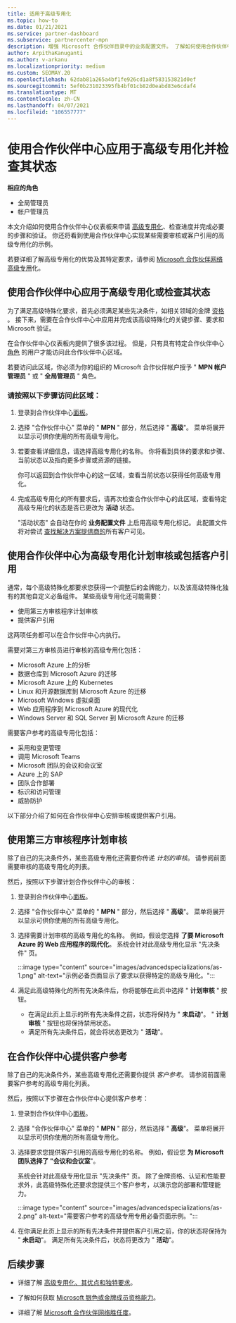```yaml
---
title: 适用于高级专用化
ms.topic: how-to
ms.date: 01/21/2021
ms.service: partner-dashboard
ms.subservice: partnercenter-mpn
description: 增强 Microsoft 合作伙伴目录中的业务配置文件。 了解如何使用合作伙伴中心申请并获得高级专用化。
author: ArpithaKanuganti
ms.author: v-arkanu
ms.localizationpriority: medium
ms.custom: SEOMAY.20
ms.openlocfilehash: 62dab81a265a4bf1fe926cd1a8f583153821d0ef
ms.sourcegitcommit: 5ef0b231023395fb4bf01cb82d0eabd83e6cdaf4
ms.translationtype: MT
ms.contentlocale: zh-CN
ms.lasthandoff: 04/07/2021
ms.locfileid: "106557777"
---
```

# <a name="use-partner-center-to-apply-for-advanced-specializations-and-check-their-status"></a>使用合作伙伴中心应用于高级专用化并检查其状态

**相应的角色**

- 全局管理员
- 帐户管理员

本文介绍如何使用合作伙伴中心仪表板来申请 [高级专用化](advanced-specializations.md)、检查进度并完成必要的步骤和验证。 你还将看到使用合作伙伴中心实现某些需要审核或客户引用的高级专用化的示例。

若要详细了解高级专用化的优势及其特定要求，请参阅 [Microsoft 合作伙伴网络高级专用](https://partner.microsoft.com/membership/advanced-specialization)化。

## <a name="use-partner-center-to-apply-for-advanced-specializations-or-check-their-status"></a>使用合作伙伴中心应用于高级专用化或检查其状态

为了满足高级特殊化要求，首先必须满足某些先决条件，如相关领域的金牌 [资格](https://partner.microsoft.com/membership/competencies) 。 接下来，需要在合作伙伴中心中应用并完成该高级特殊化的关键步骤、要求和 Microsoft 验证。

在合作伙伴中心仪表板内提供了很多该过程。 但是，只有具有特定合作伙伴中心 [角色](permissions-overview.md) 的用户才能访问此合作伙伴中心区域。

若要访问此区域，你必须为你的组织的 Microsoft 合作伙伴帐户授予 " **MPN 帐户管理员** " 或 " **全局管理员** " 角色。

### <a name="follow-these-steps-to-access-this-area"></a>请按照以下步骤访问此区域：

1. 登录到合作伙伴中心[面板](https://partner.microsoft.com/dashboard/home)。

2. 选择 "合作伙伴中心" 菜单的 " **MPN** " 部分，然后选择 " **高级**"。 菜单将展开以显示可供你使用的所有高级专用化。

3. 若要查看详细信息，请选择高级专用化的名称。 你将看到具体的要求和步骤、当前状态以及指向更多步骤或资源的链接。

   你可以返回到合作伙伴中心的这一区域，查看当前状态以获得任何高级专用化。

4. 完成高级专用化的所有要求后，请再次检查合作伙伴中心的此区域，查看特定高级专用化的状态是否已更改为 **活动** 状态。

   "活动状态" 会自动在你的 **业务配置文件** 上启用高级专用化标记。 此配置文件将对尝试 [查找解决方案提供商的](https://www.microsoft.com/solution-providers/home)所有客户可见。

## <a name="use-partner-center-to-schedule-an-audit-or-include-customer-references-for-advanced-specializations"></a>使用合作伙伴中心为高级专用化计划审核或包括客户引用

通常，每个高级特殊化都要求您获得一个调整后的金牌能力，以及该高级特殊化独有的其他自定义必备组件。 某些高级专用化还可能需要：

- 使用第三方审核程序计划审核
- 提供客户引用

这两项任务都可以在合作伙伴中心内执行。

需要对第三方审核员进行审核的高级专用化包括：

- Microsoft Azure 上的分析
- 数据仓库到 Microsoft Azure 的迁移
- Microsoft Azure 上的 Kubernetes
- Linux 和开源数据库到 Microsoft Azure 的迁移
- Microsoft Windows 虚拟桌面
- Web 应用程序到 Microsoft Azure 的现代化
- Windows Server 和 SQL Server 到 Microsoft Azure 的迁移

需要客户参考的高级专用化包括：

- 采用和变更管理
- 调用 Microsoft Teams
- Microsoft 团队的会议和会议室
- Azure 上的 SAP
- 团队合作部署
- 标识和访问管理
- 威胁防护

以下部分介绍了如何在合作伙伴中心安排审核或提供客户引用。

## <a name="schedule-an-audit-with-a-third-party-auditor"></a>使用第三方审核程序计划审核

除了自己的先决条件外，某些高级专用化还需要你传递 *计划的审核*。 请参阅前面需要审核的高级专用化的列表。

然后，按照以下步骤计划合作伙伴中心的审核：

1. 登录到合作伙伴中心[面板](https://partner.microsoft.com/dashboard/home)。

2. 选择 "合作伙伴中心" 菜单的 " **MPN** " 部分，然后选择 " **高级**"。 菜单将展开以显示可供你使用的所有高级专用化。

3. 选择需要计划审核的高级专用化的名称。 例如，假设您选择 **了要 Microsoft Azure 的 Web 应用程序的现代化**。 系统会针对此高级专用化显示 "先决条件" 页。

   :::image type="content" source="images/advancedspecializations/as-1.png" alt-text="示例必备页面显示了要求以获得特定的高级专用化。":::

4. 满足此高级特殊化的所有先决条件后，你将能够在此页中选择 " **计划审核** " 按钮。

   - 在满足此页上显示的所有先决条件之前，状态将保持为 " **未启动**"。 " **计划审核** " 按钮也将保持禁用状态。 
   - 满足所有先决条件后，就会将状态更改为 " **活动**"。

## <a name="provide-customer-references-in-partner-center"></a>在合作伙伴中心提供客户参考

除了自己的先决条件外，某些高级专用化还需要你提供 *客户参考*。 请参阅前面需要客户参考的高级专用化列表。

然后，按照以下步骤在合作伙伴中心提供客户参考：

1. 登录到合作伙伴中心[面板](https://partner.microsoft.com/dashboard/home)。

2. 选择 "合作伙伴中心" 菜单的 " **MPN** " 部分，然后选择 " **高级**"。 菜单将展开以显示可供你使用的所有高级专用化。

3. 选择要求您提供客户引用的高级专用化的名称。 例如，假设您 **为 Microsoft 团队选择了 "会议和会议室**"。

   系统会针对此高级专用化显示 "先决条件" 页。 除了金牌资格、认证和性能要求外，此高级特殊化还要求您提供三个客户参考，以演示您的部署和管理能力。

   :::image type="content" source="images/advancedspecializations/as-2.png" alt-text="需要客户参考的高级专用专用必备页面示例。":::

4. 在你满足此页上显示的所有先决条件并提供客户引用之前，你的状态将保持为 " **未启动**"。 满足所有先决条件后，状态将更改为 " **活动**"。

## <a name="next-steps"></a>后续步骤

- 详细了解 [高级专用化、其优点和独特要求](https://partner.microsoft.com/membership/advanced-specialization)。

- 了解如何获取 [Microsoft 银色或金牌成员资格能力](learn-about-competencies.md)。

- 详细了解 [Microsoft 合作伙伴网络胜任度](https://partner.microsoft.com/membership/competencies)。
